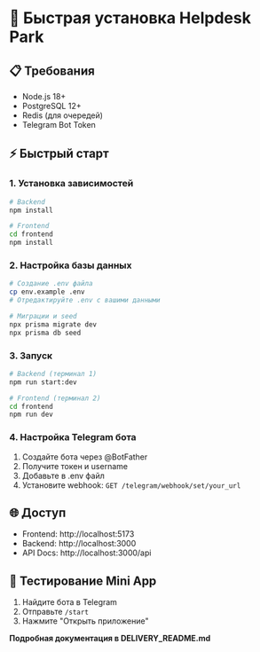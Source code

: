 # 🚀 Быстрая установка Helpdesk Park

## 📋 Требования
- Node.js 18+
- PostgreSQL 12+
- Redis (для очередей)
- Telegram Bot Token

## ⚡ Быстрый старт

### 1. Установка зависимостей
```bash
# Backend
npm install

# Frontend
cd frontend
npm install
```

### 2. Настройка базы данных
```bash
# Создание .env файла
cp env.example .env
# Отредактируйте .env с вашими данными

# Миграции и seed
npx prisma migrate dev
npx prisma db seed
```

### 3. Запуск
```bash
# Backend (терминал 1)
npm run start:dev

# Frontend (терминал 2)
cd frontend
npm run dev
```

### 4. Настройка Telegram бота
1. Создайте бота через @BotFather
2. Получите токен и username
3. Добавьте в .env файл
4. Установите webhook: `GET /telegram/webhook/set/your_url`

## 🌐 Доступ
- Frontend: http://localhost:5173
- Backend: http://localhost:3000
- API Docs: http://localhost:3000/api

## 📱 Тестирование Mini App
1. Найдите бота в Telegram
2. Отправьте `/start`
3. Нажмите "Открыть приложение"

**Подробная документация в DELIVERY_README.md**
